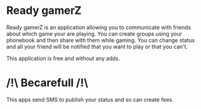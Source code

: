 # Ready gamerZ

Ready gamerZ is an application allowing you to communicate with friends about which game your are playing.
You can create groups using your phonebook and then share with them while gaming.
You can change status and all your friend will be notified that you want to play or that you can't.

This application is free and without any adds.

# /!\ Becarefull /!\
This apps send SMS to publish your status and so can create fees.

